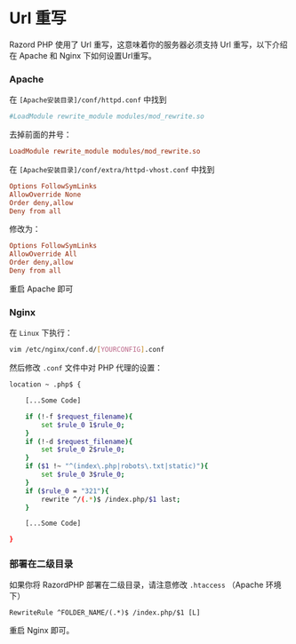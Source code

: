 # Url 重写

Razord PHP 使用了 Url 重写，这意味着你的服务器必须支持 Url 重写，以下介绍在 Apache 和 Nginx 下如何设置Url重写。

### Apache

在 `[Apache安装目录]/conf/httpd.conf` 中找到

```ini
#LoadModule rewrite_module modules/mod_rewrite.so
```
去掉前面的井号：

```ini
LoadModule rewrite_module modules/mod_rewrite.so
```

在 `[Apache安装目录]/conf/extra/httpd-vhost.conf` 中找到

```ini
Options FollowSymLinks
AllowOverride None
Order deny,allow
Deny from all
```
修改为：

```ini
Options FollowSymLinks
AllowOverride All
Order deny,allow
Deny from all
```

重启 Apache 即可

### Nginx

在 `Linux` 下执行：
```bash
vim /etc/nginx/conf.d/[YOURCONFIG].conf
```
然后修改 `.conf` 文件中对 PHP 代理的设置：

```bash
location ~ .php$ {

    [...Some Code]

    if (!-f $request_filename){
    	set $rule_0 1$rule_0;
    }
    if (!-d $request_filename){
    	set $rule_0 2$rule_0;
    }
    if ($1 !~ "^(index\.php|robots\.txt|static)"){
    	set $rule_0 3$rule_0;
    }
    if ($rule_0 = "321"){
    	rewrite ^/(.*)$ /index.php/$1 last;
    }

    [...Some Code]

}
```

### 部署在二级目录

如果你将 RazordPHP 部署在二级目录，请注意修改 `.htaccess` （Apache 环境下）

```
RewriteRule ^FOLDER_NAME/(.*)$ /index.php/$1 [L]
```

重启 Nginx 即可。